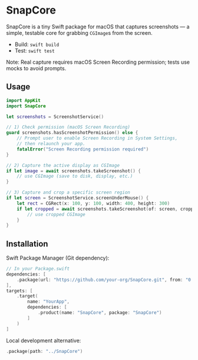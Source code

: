 # SnapCore

SnapCore is a tiny Swift package for macOS that captures screenshots — a simple, testable core for grabbing `CGImage`s from the screen.

- Build: `swift build`
- Test: `swift test`

Note: Real capture requires macOS Screen Recording permission; tests use mocks to avoid prompts.

## Usage

```swift
import AppKit
import SnapCore

let screenshots = ScreenshotService()

// 1) Check permission (macOS Screen Recording)
guard screenshots.hasScreenshotPermission() else {
    // Prompt user to enable Screen Recording in System Settings,
    // then relaunch your app.
    fatalError("Screen Recording permission required")
}

// 2) Capture the active display as CGImage
if let image = await screenshots.takeScreenshot() {
    // use CGImage (save to disk, display, etc.)
}

// 3) Capture and crop a specific screen region
if let screen = ScreenshotService.screenUnderMouse() {
    let rect = CGRect(x: 100, y: 100, width: 400, height: 300)
    if let cropped = await screenshots.takeScreenshot(of: screen, croppingTo: rect) {
        // use cropped CGImage
    }
}
```

## Installation

Swift Package Manager (Git dependency):

```swift
// In your Package.swift
dependencies: [
    .package(url: "https://github.com/your-org/SnapCore.git", from: "0.1.0")
],
targets: [
    .target(
        name: "YourApp",
        dependencies: [
            .product(name: "SnapCore", package: "SnapCore")
        ]
    )
]
```

Local development alternative:

```swift
.package(path: "../SnapCore")
```

